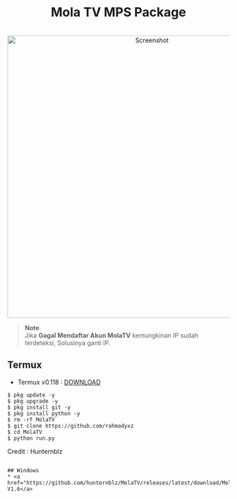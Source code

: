 <H1 align="center">
Mola TV MPS Package
</H1>

<p align="center">
  <br>
  <img src="https://user-images.githubusercontent.com/34278783/237008678-c97d8050-e17f-4834-a0a8-b5fc7bc2c611.png" width="640" title="Screenshot" alt="Screenshot">
</p>

> **Note**  
> Jika <b>Gagal Mendaftar Akun MolaTV</b> kemungkinan IP sudah terdeteksi, Solusinya ganti IP.

## Termux

* Termux v0.118 : <a href="https://f-droid.org/repo/com.termux_118.apk">DOWNLOAD</a>

```terminal
$ pkg update -y
$ pkg upgrade -y
$ pkg install git -y
$ pkg install python -y
$ rm -rf MolaTV
$ git clone https://github.com/rahmadyxz
$ cd MolaTV
$ python run.py
`````````````````````
Credit : Hunternblz
`````````````````````

## Windows
* <a href="https://github.com/hunternblz/MolaTV/releases/latest/download/Mola.TV.MPS.Package.exe">DOWNLOAD V1.6</a>

